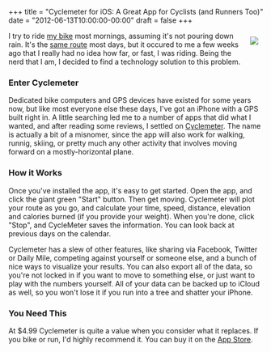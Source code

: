 +++
title = "Cyclemeter for iOS: A Great App for Cyclists (and Runners Too)"
date = "2012-06-13T10:00:00-00:00"
draft = false
+++

<a href="https://itunes.apple.com/us/app/cyclemeter-cycling-running-gps/id330595774?mt=8"><img src="/images/cyclemeter.png" style="float:right; margin: 10px;"/></a>

I try to ride [my
bike](http://www.specialized.com/us/en/bikes/multiuse/sirrus/sirrus)
most mornings, assuming it's not pouring down rain. It's the [same
route](http://instagr.am/p/Lc1tqsLKzs/) most days, but it occured to me
a few weeks ago that I really had no idea how far, or fast, I was
riding. Being the nerd that I am, I decided to find a technology
solution to this problem.

### Enter Cyclemeter

Dedicated bike computers and GPS devices have existed for some years
now, but like most everyone else these days, I've got an iPhone with a
GPS built right in. A little searching led me to a number of apps that
did what I wanted, and after reading some reviews, I settled on
[Cyclemeter](https://itunes.apple.com/us/app/cyclemeter-cycling-running-gps/id330595774?mt=8). The name is actually a bit of a
misnomer, since the app will also work for walking, runnig, skiing, or
pretty much any other activity that involves moving forward on a
mostly-horizontal plane.

### How it Works

Once you've installed the app, it's easy to get started. Open the app,
and click the giant green "Start" button. Then get moving. Cyclemeter
will plot your route as you go, and calculate your time, speed,
distance, elevation and calories burned (if you provide your weight).
When you're done, click "Stop", and CycleMeter saves the information.
You can look back at previous days on the calendar.

Cyclemeter has a slew of other features, like sharing via Facebook,
Twitter or Daily Mile, competing against yourself or someone else, and a
bunch of nice ways to visualize your results. You can also export all of
the data, so you're not locked in if you want to move to something else,
or just want to play with the numbers yourself. All of your data can be
backed up to iCloud as well, so you won't lose it if you run into a tree
and shatter your iPhone.

### You Need This

At $4.99 Cyclemeter is quite a value when you consider what it
replaces. If you bike or run, I'd highly recommend it. You can buy it on
the [App Store](https://itunes.apple.com/us/app/cyclemeter-cycling-running-gps/id330595774?mt=8).

